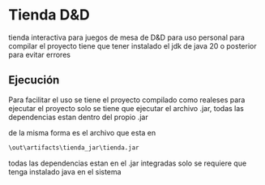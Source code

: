 # Tienda D&D
tienda interactiva para juegos de mesa de D&D para uso personal
para compilar el proyecto tiene que tener instalado el jdk de java 20 o posterior para evitar errores

## Ejecución

Para facilitar el uso se tiene el proyecto compilado como realeses
para ejecutar el proyecto solo se tiene que ejecutar el archivo .jar, todas las dependencias estan dentro del propio .jar

de la misma forma es el archivo que esta en 
```bash
\out\artifacts\tienda_jar\tienda.jar
```
todas las dependencias estan en el .jar integradas solo se requiere que tenga instalado java en el sistema
